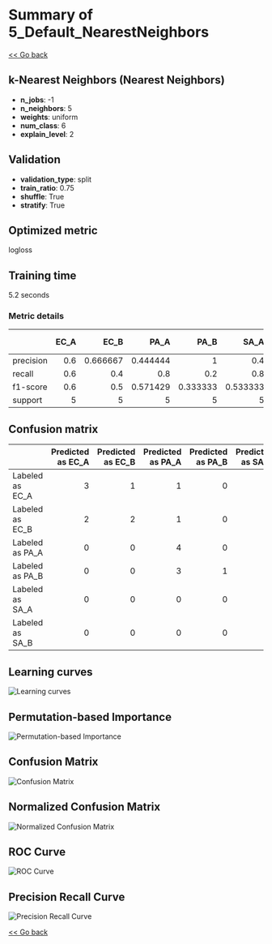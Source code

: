 # Summary of 5_Default_NearestNeighbors

[<< Go back](../README.md)


## k-Nearest Neighbors (Nearest Neighbors)
- **n_jobs**: -1
- **n_neighbors**: 5
- **weights**: uniform
- **num_class**: 6
- **explain_level**: 2

## Validation
 - **validation_type**: split
 - **train_ratio**: 0.75
 - **shuffle**: True
 - **stratify**: True

## Optimized metric
logloss

## Training time

5.2 seconds

### Metric details
|           |   EC_A |     EC_B |     PA_A |     PA_B |     SA_A |     SA_B |   accuracy |   macro avg |   weighted avg |   logloss |
|:----------|-------:|---------:|---------:|---------:|---------:|---------:|-----------:|------------:|---------------:|----------:|
| precision |    0.6 | 0.666667 | 0.444444 | 1        | 0.4      | 0.5      |        0.5 |    0.601852 |       0.601852 |   1.61741 |
| recall    |    0.6 | 0.4      | 0.8      | 0.2      | 0.8      | 0.2      |        0.5 |    0.5      |       0.5      |   1.61741 |
| f1-score  |    0.6 | 0.5      | 0.571429 | 0.333333 | 0.533333 | 0.285714 |        0.5 |    0.470635 |       0.470635 |   1.61741 |
| support   |    5   | 5        | 5        | 5        | 5        | 5        |        0.5 |   30        |      30        |   1.61741 |


## Confusion matrix
|                 |   Predicted as EC_A |   Predicted as EC_B |   Predicted as PA_A |   Predicted as PA_B |   Predicted as SA_A |   Predicted as SA_B |
|:----------------|--------------------:|--------------------:|--------------------:|--------------------:|--------------------:|--------------------:|
| Labeled as EC_A |                   3 |                   1 |                   1 |                   0 |                   0 |                   0 |
| Labeled as EC_B |                   2 |                   2 |                   1 |                   0 |                   0 |                   0 |
| Labeled as PA_A |                   0 |                   0 |                   4 |                   0 |                   1 |                   0 |
| Labeled as PA_B |                   0 |                   0 |                   3 |                   1 |                   1 |                   0 |
| Labeled as SA_A |                   0 |                   0 |                   0 |                   0 |                   4 |                   1 |
| Labeled as SA_B |                   0 |                   0 |                   0 |                   0 |                   4 |                   1 |

## Learning curves
![Learning curves](learning_curves.png)

## Permutation-based Importance
![Permutation-based Importance](permutation_importance.png)
## Confusion Matrix

![Confusion Matrix](confusion_matrix.png)


## Normalized Confusion Matrix

![Normalized Confusion Matrix](confusion_matrix_normalized.png)


## ROC Curve

![ROC Curve](roc_curve.png)


## Precision Recall Curve

![Precision Recall Curve](precision_recall_curve.png)



[<< Go back](../README.md)
